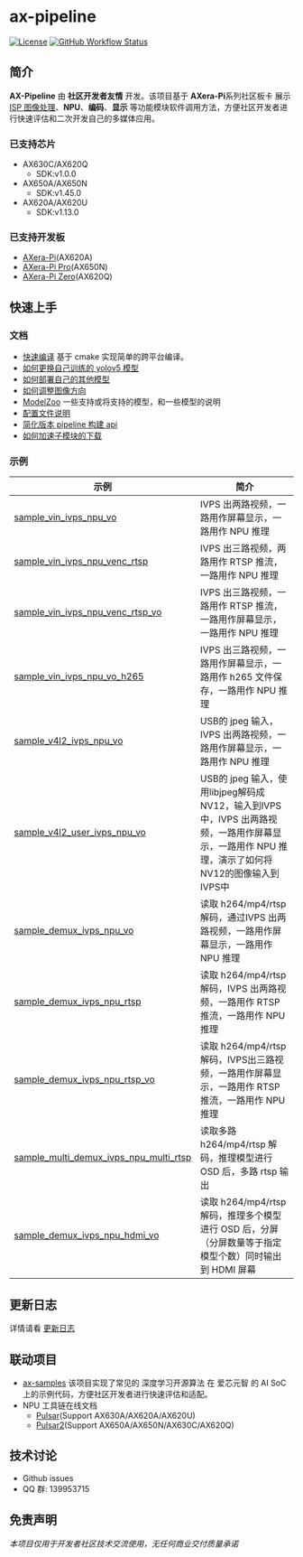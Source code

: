 # ax-pipeline

[![License](https://img.shields.io/badge/license-BSD--3--Clause-blue.svg)](https://raw.githubusercontent.com/AXERA-TECH/ax-pipeline/main/LICENSE)
[![GitHub Workflow Status](https://img.shields.io/github/actions/workflow/status/AXERA-TECH/ax-pipeline/build.yml?branch=main)](https://github.com/AXERA-TECH/ax-pipeline/actions)

## 简介

**AX-Pipeline** 由 **社区开发者友情** 开发。该项目基于 **AXera-Pi**系列社区板卡 展示 [ISP 图像处理](https://zh.wikipedia.org/wiki/%E5%9C%96%E5%83%8F%E8%99%95%E7%90%86%E5%99%A8)、**NPU**、**编码**、**显示** 等功能模块软件调用方法，方便社区开发者进行快速评估和二次开发自己的多媒体应用。

### 已支持芯片

- AX630C/AX620Q
  - SDK:v1.0.0
- AX650A/AX650N
  - SDK:v1.45.0 
- AX620A/AX620U
  - SDK:v1.13.0

### 已支持开发板

- [AXera-Pi](https://wiki.sipeed.com/m3axpi)(AX620A)
- [AXera-Pi Pro](https://wiki.sipeed.com/m4ndock)(AX650N)
- [AXera-Pi Zero](https://axera-pi-zero-docs-cn.readthedocs.io/zh-cn/latest/index.html)(AX620Q)

## 快速上手

### 文档

- [快速编译](docs/compile.md)  基于 cmake 实现简单的跨平台编译。
- [如何更换自己训练的 yolov5 模型](docs/how_to_deploy_custom_yolov5_model.md)
- [如何部署自己的其他模型](docs/how_to_deploy_custom_model.md)
- [如何调整图像方向](docs/how_to_adjust_image_orientation.md)
- [ModelZoo](docs/modelzoo.md) 一些支持或将支持的模型，和一些模型的说明
- [配置文件说明](docs/config_file.md)
- [简化版本 pipeline 构建 api](docs/new_pipeline.md)
- [如何加速子模块的下载](docs/how_to_speed_up_submodule_init.md)
  
### 示例

| 示例 | 简介|
|-|-|
| [sample_vin_ivps_npu_vo](examples/sample_vin_ivps_npu_vo) |IVPS 出两路视频，一路用作屏幕显示，一路用作 NPU 推理 |
| [sample_vin_ivps_npu_venc_rtsp](examples/sample_vin_ivps_npu_venc_rtsp) |IVPS 出三路视频，两路用作 RTSP 推流，一路用作 NPU 推理 |
| [sample_vin_ivps_npu_venc_rtsp_vo](examples/sample_vin_ivps_npu_venc_rtsp_vo) |IVPS 出三路视频，一路用作 RTSP 推流，一路用作屏幕显示，一路用作 NPU 推理|
| [sample_vin_ivps_npu_vo_h265](examples/sample_vin_ivps_npu_vo_h265) |IVPS 出三路视频，一路用作屏幕显示，一路用作 h265 文件保存，一路用作 NPU 推理|
| [sample_v4l2_ivps_npu_vo](examples/sample_v4l2_ivps_npu_vo) | USB的 jpeg 输入，IVPS 出两路视频，一路用作屏幕显示，一路用作 NPU 推理 |
| [sample_v4l2_user_ivps_npu_vo](examples/sample_v4l2_user_ivps_npu_vo) | USB的 jpeg 输入，使用libjpeg解码成NV12，输入到IVPS中，IVPS 出两路视频，一路用作屏幕显示，一路用作 NPU 推理，演示了如何将NV12的图像输入到IVPS中 |
| [sample_demux_ivps_npu_vo](examples/sample_demux_ivps_npu_vo) |读取 h264/mp4/rtsp 解码，通过IVPS 出两路视频，一路用作屏幕显示，一路用作 NPU 推理|
| [sample_demux_ivps_npu_rtsp](examples/sample_demux_ivps_npu_rtsp) | 读取 h264/mp4/rtsp 解码，IVPS 出两路视频，一路用作 RTSP 推流，一路用作 NPU 推理 |
| [sample_demux_ivps_npu_rtsp_vo](examples/sample_demux_ivps_npu_rtsp_vo) | 读取 h264/mp4/rtsp 解码，IVPS出三路视频，一路用作屏幕显示，一路用作 RTSP 推流，一路用作 NPU 推理 |
| [sample_multi_demux_ivps_npu_multi_rtsp](examples/sample_multi_demux_ivps_npu_multi_rtsp) | 读取多路 h264/mp4/rtsp 解码，推理模型进行 OSD 后，多路 rtsp 输出 |
| [sample_demux_ivps_npu_hdmi_vo](examples/sample_demux_ivps_npu_hdmi_vo) | 读取 h264/mp4/rtsp 解码，推理多个模型进行 OSD 后，分屏（分屏数量等于指定模型个数）同时输出到 HDMI 屏幕 |

## 更新日志

详情请看 [更新日志](docs/update.md)

## 联动项目

- [ax-samples](https://github.com/AXERA-TECH/ax-samples) 该项目实现了常见的 深度学习开源算法 在 爱芯元智 的 AI SoC 上的示例代码，方便社区开发者进行快速评估和适配。
- NPU 工具链在线文档
  - [Pulsar](https://pulsar-docs.readthedocs.io/zh_CN/latest/)(Support AX630A/AX620A/AX620U)
  - [Pulsar2](https://pulsar-docs.readthedocs.io/zh_CN/latest/)(Support AX650A/AX650N/AX630C/AX620Q)

## 技术讨论

- Github issues
- QQ 群: 139953715

## **免责声明**

*本项目仅用于开发者社区技术交流使用，无任何商业交付质量承诺*
